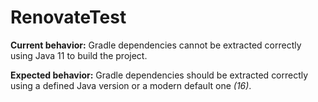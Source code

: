 # RenovateTest

**Current behavior:**
Gradle dependencies cannot be extracted correctly using Java 11 to build the project.

**Expected behavior:**
Gradle dependencies should be extracted correctly using a defined Java version or a modern default one _(16)_.